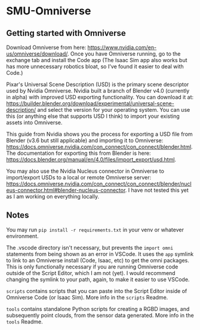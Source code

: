 # SMU-Omniverse

## Getting started with Omniverse

Download Omniverse from here: https://www.nvidia.com/en-us/omniverse/download/. Once you have Omniverse running, go to the exchange tab and install the Code app (The Isaac Sim app also works but has more unnecessary robotics bloat, so I've found it easier to deal with Code.)

Pixar's Universal Scene Description (USD) is the primary scene descriptor used by Nvidia Omniverse. Nvidia built a branch of Blender v4.0 (currently in alpha) with improved USD exporting functionality. You can download it at: https://builder.blender.org/download/experimental/universal-scene-description/ and select the version for your operating system. You can use this (or anything else that supports USD I think) to import your existing assets into Omniverse.

This guide from Nvidia shows you the process for exporting a USD file from Blender (v3.6 but still applicable) and importing it to Omniverse: https://docs.omniverse.nvidia.com/con_connect/con_connect/blender.html. The documentation for exporting this from Blender is here: https://docs.blender.org/manual/en/4.0/files/import_export/usd.html.

You may also use the Nvidia Nucleus connector in Omniverse to import/export USDs to a local or remote Omniverse server: https://docs.omniverse.nvidia.com/con_connect/con_connect/blender/nucleus-connector.html#blender-nucleus-connector. I have not tested this yet as I am working on everything locally.

## Notes

You may run `pip install -r requirements.txt` in your venv or whatever environment.

The .vscode directory isn't necessary, but prevents the `import omni` statements from being shown as an error in VSCode. It uses the `app` symlink to link to an Omniverse install (Code, Isaac, etc) to get the omni packages. This is only functionally necessary if you are running Omniverse code outside of the Script Editor, which I am not (yet). I would recommend changing the symlink to your path, again, to make it easier to use VSCode.

`scripts` contains scripts that you can paste into the Script Editor inside of Omniverse Code (or Isaac Sim). More info in the `scripts` Readme.

`tools` contains standalone Python scripts for creating a RGBD images, and subsequently point clouds, from the sensor data generated. More info in the `tools` Readme.
